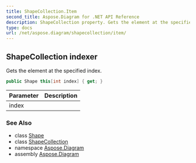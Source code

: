 ```yaml
---
title: ShapeCollection.Item
second_title: Aspose.Diagram for .NET API Reference
description: ShapeCollection property. Gets the element at the specified index
type: docs
url: /net/aspose.diagram/shapecollection/item/
---
```

## ShapeCollection indexer

Gets the element at the specified index.

```csharp
public Shape this[int index] { get; }
```

| Parameter | Description |
| --- | --- |
| index |  |

### See Also

* class [Shape](../../shape/)
* class [ShapeCollection](../)
* namespace [Aspose.Diagram](../../shapecollection/)
* assembly [Aspose.Diagram](../../../)



